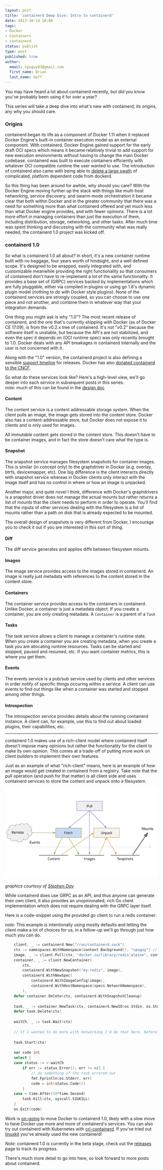 ```yaml
---
layout: post
title: 'containerd Deep Dive: Intro to containerd'
date: 2017-10-14 16:00
tags:
- Docker
- Containers
- containerd
status: publish
type: post
published: true
author:
  email: cpuguy83@gmail.com
  first_name: Brian
  last_name: Goff
---
```


You may have heard a lot about containerd recently, but did you know you've
probably been using it for over a year?

This series will take a deep dive into what's new with containerd, its origins,
any why you should care.

<!--break-->

### Origins

containerd began its life as a component of Docker 1.11 when it replaced
Docker Engine's built-in container execution model as an external component.
With containerd, Docker Engine gained support for the early draft OCI specs
which means it became relatively trivial to add support for new execution
environments without having to change the main Docker codebase. containerd was
built to execute containers efficiently with whatever OCI compatible runtime
the user wanted to use. The introduction of containerd also came with being
able to
[delete a large swath](https://github.com/moby/moby/pull/20662/commits/6eebe85290327ee9934ea996b6ef82c579789d97)
of complicated, platform dependent code from dockerd.

So this thing has been around for awhile, why should you care? With the Docker
Engine moving further up the stack with things like multi-host networking,
service discovery, and swarm-mode orchestration it became clear that both within
Docker and in the greater community that there was a need for something more than
what containerd offered and yet much less than what Docker engine provides, and
with fewer opinions.
There is a lot more effort in managing containers than just the execution of them,
including distribution, storage, networking, and other tasks. After much time
was spent thinking and discussing with the community what was really needed, the
containerd 1.0 project was kicked off.

### containerd 1.0

So what is containerd 1.0 all about? In short, it's a new container runtime
built with no baggage, four years worth of hindsight, and a well defined scope.
It's designed to be wrapped, easily integrated with, and customizable meanwhile
providing the right functionality so that consumers of containerd don't have to
re-implement a lot of the same functionality. It provides a base set of (GRPC)
services backed by implementations which are fully pluggable, either via
compiled in plugins or using go 1.8's dynamic plugin model (nothing to do with
Docker style plugins).
None of the containerd services are strongly coupled, so you can choose to use
one piece and not another, and combine them in whatever way that your integration
demands.

One thing you might ask is why "1.0"? The most recent release of containerd, and
the one that's currently shipping with Docker (as of Docker CE 17.09), is from
the v0.2.x tree of containerd. It's not "v0.2" because the software itself is
unstable, but because the API's are not stabilized, and even the spec it depends
on (OCI runtime spec) was only recently brought to 1.0. Docker deals with any
API breakages in containerd internally and the user is not concerned with it.

Along with the "1.0" version, the containerd project is also defining a sensible
[support timeline](https://github.com/containerd/containerd/blob/master/RELEASES.md#support-horizon)
for releases.
Docker has also
[donated containerd to the CNCF](https://www.cncf.io/announcement/2017/03/29/containerd-joins-cloud-native-computing-foundation/).

So what do these services look like? Here's a high-level view, we'll go deeper
into each service in subsequent posts in this series.  
*note*: much of this can be found in the
[design doc](https://github.com/containerd/containerd/blob/master/design/architecture.md)

#### Content

The content service is a content addressable storage system. When the client pulls
an image, the image gets stored into the content store. Docker also has a
content-addressable store, but Docker does not expose it to clients and is only
used for images.

All immutable content gets stored in the content store. This doesn't have to be
container images, and in fact the store doesn't care what the type is.

#### Snapshot

The snapshot service manages filesystem snapshots for container images. This is
similar (in concept only) to the graphdriver in Docker (e.g. overlay, btrfs,
devicemapper, etc).  One big difference is the client interacts directly with
snapshot service whereas in Docker clients only interact with the image itself
and has no control in where or how an image is unpacked.

Another major, and quite novel I think, difference with Docker's graphdrivers
is a snapshot driver does not manage the actual mounts but rather returns a
list of mounts that the client needs to perform in order to operate. You'll
find that the inputs of other services dealing with the filesystem is a list of
mounts rather than a path on disk that is already expected to be mounted.

The overall design of snapshots is very different from Docker, I encourage you
to check it out if you are interested in this sort of thing.

#### Diff

The diff service generates and applies diffs between filesystem mounts.

#### Images

The image service provides access to the images stored in containerd. An image
is really just metadata with references to the content stored in the content
store.

#### Containers

The container service provides access to the containers in containerd. Unlike
Docker, a container is just a metadata object. If you create a container, you
are only creating metadata. A `Container` is a parent of a `Task`

#### Tasks

The task service allows a client to manage a container's runtime state. When
you create a container you are creating metadata, when you create a task you
are allocating runtime resources. Tasks can be started and stopped, paused and
resumed, etc. If you want container metrics, this is where you get them.

#### Events

The events service is a pub/sub service used by clients and other services in
order notify of specific things occuring within a service. A client can use
events to find out things like when a container was started and stopped among
other things.

#### Introspection

The introspection service provides details about the running containerd instance.
A client can, for example, use this to find out about loaded plugins, their
capabilities, etc.

----

containerd 1.0 makes use of a rich-client model where containerd itself doesn't
impose many opinions but rather the functionality for the client to make its
own opinion. This comes at a trade-off of putting more work on client builders
to implement their own features.

Just as an example of what "rich-client" means, here is an example of how an
image would get created in containerd from a registry. Take note that the pull
operation (and push for that matter) is all client side and uses containerd
services to store the content and unpack onto a filesystem.

[![containerd-dataflow-pull](/assets/containerd-dataflow-pull.png)](/assets/containerd-dataflow-pull.png)

*graphics courtesy of [Stephen Day](https://github.com/stevvooe)*


While containerd does use GRPC as an API, and thus anyone can generate their
own client, it also provides an unopinionated, rich Go client implementation
which does not require dealing with the GRPC layer itself.

Here is a code-snippet using the provided go client to run a redis container:

*note:* This example is intentionally using mostly defaults and letting the client
make a lot of choices for us, in a follow-up we'll go through just how much you
can do.

```go
	client, _ := containerd.New("/run/containerd.sock")
	ctx := namespaces.WithNamespace(context.Background(), "cpuguy") // note everything is namespaced
	image, _ := client.Pull(ctx, "docker.io/library/redis:alpine", containerd.WithPullUnpack)
	container, _ := client.NewContainer(
		ctx,
		containerd.WithNewSnapshot("my-redis", image),
		containerd.WithNewSpec(
			containerd.WithImageConfig(image),
			containerd.WithHostNamespace(specs.NetworkNamespace),
		),
	defer container.Delete(ctx, containerd.WithSnapshotCleanup)

	task, _ := container.NewTask(ctx, containerd.NewIO(os.Stdin, os.Stdout, os.Stderr))
	defer task.Delete(ctx)

	waitCh, _ := task.Wait(ctx)

	// If I wanted to do more with networking I'd do that here, before `task.Start()`

	task.Start(ctx)

	var code int
	select {
	case status := <-waitCh
		if err := status.Error(); err != nil {
			// do something if the task errored out
			fmt.Fprintln(os.Stderr, err)
			code = int(status.Code())
		}
	case <-time.After(10*time.Second)
		task.Kill(ctx, syscall.SIGKILL)
	}
	os.Exit(code)
```

Work is [on-going](https://github.com/moby/moby/pull/34895) to move Docker to
containerd 1.0, likely with a slow move to have Docker use more and more of
containerd's services.
You can also try out containerd with Kubernetes with
[cri-containerd](https://github.com/kubernetes-incubator/cri-containerd/releases).
If you've tried out [linuxkit](https://github.com/linuxkit/linuxkit) you've
already used the new containerd!

*Note*: containerd 1.0 is currently in the beta stage, check out the
[releases](https://github.com/containerd/containerd/releases) page to track its
progress.

There's much more detail to go into here, so look forward to more posts about
containerd.
